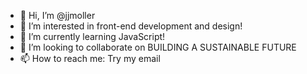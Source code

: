 - 👋 Hi, I’m @jjmoller
- 👀 I’m interested in front-end development and design!
- 🌱 I’m currently learning JavaScript!
- 💞️ I’m looking to collaborate on BUILDING A SUSTAINABLE FUTURE
- 📫 How to reach me: Try my email

<!---
jjmoller/jjmoller is a ✨ special ✨ repository because its `README.md` (this file) appears on your GitHub profile.
You can click the Preview link to take a look at your changes.
--->
